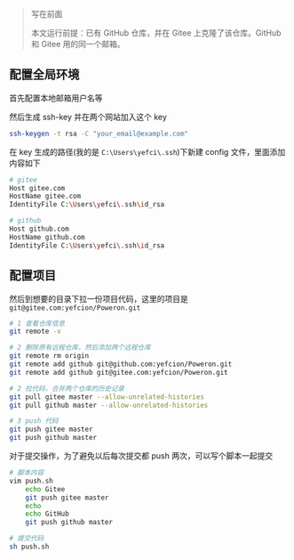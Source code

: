 

> 写在前面
>
> 本文运行前提：已有 GitHub 仓库，并在 Gitee 上克隆了该仓库。GitHub 和 Gitee 用的同一个邮箱。



## 配置全局环境

首先配置本地邮箱用户名等

然后生成 ssh-key 并在两个网站加入这个 key

```bash
ssh-keygen -t rsa -C "your_email@example.com"
```

在 key 生成的路径(我的是 `C:\Users\yefci\.ssh`\)下新建 config 文件，里面添加内容如下

```bash
# gitee
Host gitee.com
HostName gitee.com
IdentityFile C:\Users\yefci\.ssh\id_rsa

# github
Host github.com
HostName github.com
IdentityFile C:\Users\yefci\.ssh\id_rsa
```



## 配置项目

然后到想要的目录下拉一份项目代码，这里的项目是 `git@gitee.com:yefcion/Poweron.git`

```bash
# 1 查看仓库信息
git remote -v

# 2 删除原有远程仓库，然后添加两个远程仓库
git remote rm origin
git remote add github git@github.com:yefcion/Poweron.git
git remote add github git@gitee.com:yefcion/Poweron.git

# 2 拉代码，合并两个仓库的历史记录
git pull gitee master --allow-unrelated-histories
git pull github master --allow-unrelated-histories

# 3 push 代码
git push gitee master
git push github master
```



对于提交操作，为了避免以后每次提交都 push 两次，可以写个脚本一起提交

```bash
# 脚本内容
vim push.sh
	echo Gitee
	git push gitee master
	echo
	echo GitHub
	git push github master

# 提交代码
sh push.sh
```






